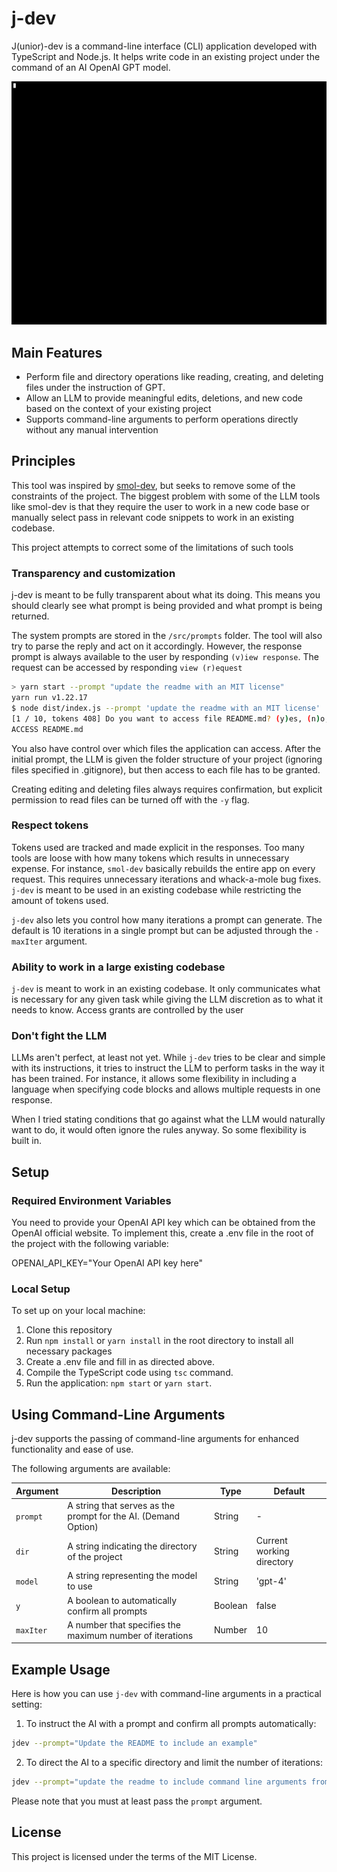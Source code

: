 # j-dev

J(unior)-dev is a command-line interface (CLI) application developed with TypeScript and Node.js. It helps write code in an existing project under the command of an AI OpenAI GPT model.

![j-dev demo](static/jdev-demo-1.gif)

## Main Features

- Perform file and directory operations like reading, creating, and deleting files under the instruction of GPT.
- Allow an LLM to provide meaningful edits, deletions, and new code based on the context of your existing project
- Supports command-line arguments to perform operations directly without any manual intervention

## Principles

This tool was inspired by [smol-dev](https://github.com/smol-ai/developer), but seeks to remove some of the constraints of the project. The biggest problem with some of the LLM tools like smol-dev is that they require the user to work in a new code base or manually select pass in relevant code snippets to work in an existing codebase.

This project attempts to correct some of the limitations of such tools

### Transparency and customization
j-dev is meant to be fully transparent about what its doing. This means you should clearly see what prompt is being provided and what prompt is being returned.

The system prompts are stored in the `/src/prompts` folder. The tool will also try to parse the reply and act on it accordingly. However, the response prompt is always available to the user by responding `(v)iew response`. The request can be accessed by responding `view (r)equest`

```bash
> yarn start --prompt "update the readme with an MIT license"
yarn run v1.22.17
$ node dist/index.js --prompt 'update the readme with an MIT license'
[1 / 10, tokens 408] Do you want to access file README.md? (y)es, (n)o, (c)omment, (v)iew response or view (r)equest v
ACCESS README.md
```

You also have control over which files the application can access. After the initial prompt, the LLM is given the folder structure of your project (ignoring files specified in .gitignore), but then access to each file has to be granted. 

Creating editing and deleting files always requires confirmation, but explicit permission to read files can be turned off with the `-y` flag.

### Respect tokens

Tokens used are tracked and made explicit in the responses. Too many tools are loose with how many tokens which results in unnecessary expense. For instance, `smol-dev` basically rebuilds the entire app on every request. This requires unnecessary iterations and whack-a-mole bug fixes. `j-dev` is meant to be used in an existing codebase while restricting the amount of tokens used.

`j-dev` also lets you control how many iterations a prompt can generate. The default is 10 iterations in a single prompt but can be adjusted through the `-maxIter` argument. 

### Ability to work in a large existing codebase

`j-dev` is meant to work in an existing codebase. It only communicates what is necessary for any given task while giving the LLM discretion as to what it needs to know. Access grants are controlled by the user 


### Don't fight the LLM

LLMs aren't perfect, at least not yet. While `j-dev` tries to be clear and simple with its instructions, it tries to instruct the LLM to perform tasks in the way it has been trained. For instance, it allows some flexibility in including a language when specifying code blocks and allows multiple requests in one response.

When I tried stating conditions that go against what the LLM would naturally want to do, it would often ignore the rules anyway. So some flexibility is built in.


## Setup

### Required Environment Variables

You need to provide your OpenAI API key which can be obtained from the OpenAI official website. To implement this, create a .env file in the root of the project with the following variable:

OPENAI_API_KEY="Your OpenAI API key here"

### Local Setup

To set up on your local machine:

1. Clone this repository
2. Run `npm install` or `yarn install` in the root directory to install all necessary packages
3. Create a .env file and fill in as directed above.
4. Compile the TypeScript code using `tsc` command.
5. Run the application: `npm start` or `yarn start`.

## Using Command-Line Arguments

j-dev supports the passing of command-line arguments for enhanced functionality and ease of use.

The following arguments are available:

| Argument | Description | Type | Default |
| -------- | ----------- | ---- | ------- |
| `prompt` | A string that serves as the prompt for the AI. (Demand Option) | String | - |
| `dir` | A string indicating the directory of the project | String | Current working directory |
| `model` | A string representing the model to use | String | 'gpt-4' |
| `y` | A boolean to automatically confirm all prompts | Boolean | false |
| `maxIter` | A number that specifies the maximum number of iterations | Number | 10 |

## Example Usage

Here is how you can use `j-dev` with command-line arguments in a practical setting:

1. To instruct the AI with a prompt and confirm all prompts automatically:

```bash
jdev --prompt="Update the README to include an example"
```

2. To direct the AI to a specific directory and limit the number of iterations:

```bash
jdev --prompt="update the readme to include command line arguments from the app" --dir="/projects/myProject" --maxIter=5
```

Please note that you must at least pass the `prompt` argument.

## License
This project is licensed under the terms of the MIT License.
